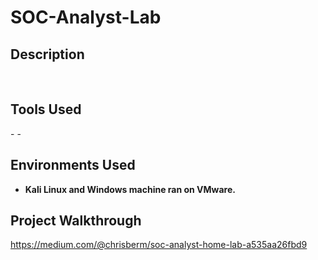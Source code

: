 # SOC-Analyst-Lab

<h2>Description</h2>

<br />
<h2>Tools Used</h2>
- 
- 

<h2>Environments Used </h2>

- <b>Kali Linux and Windows machine ran on VMware.</b>

<h2>Project Walkthrough</h2>

https://medium.com/@chrisberm/soc-analyst-home-lab-a535aa26fbd9

</body>
</html>
